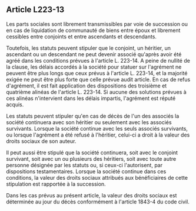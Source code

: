 Article L223-13
----
Les parts sociales sont librement transmissibles par voie de succession ou en
cas de liquidation de communauté de biens entre époux et librement cessibles
entre conjoints et entre ascendants et descendants.

Toutefois, les statuts peuvent stipuler que le conjoint, un héritier, un
ascendant ou un descendant ne peut devenir associé qu'après avoir été agréé dans
les conditions prévues à l'article L. 223-14. A peine de nullité de la clause,
les délais accordés à la société pour statuer sur l'agrément ne peuvent être
plus longs que ceux prévus à l'article L. 223-14, et la majorité exigée ne peut
être plus forte que celle prévue audit article. En cas de refus d'agrément, il
est fait application des dispositions des troisième et quatrième alinéas de
l'article L. 223-14. Si aucune des solutions prévues à ces alinéas n'intervient
dans les délais impartis, l'agrément est réputé acquis.

Les statuts peuvent stipuler qu'en cas de décès de l'un des associés la société
continuera avec son héritier ou seulement avec les associés survivants. Lorsque
la société continue avec les seuls associés survivants, ou lorsque l'agrément a
été refusé à l'héritier, celui-ci a droit à la valeur des droits sociaux de son
auteur.

Il peut aussi être stipulé que la société continuera, soit avec le conjoint
survivant, soit avec un ou plusieurs des héritiers, soit avec toute autre
personne désignée par les statuts ou, si ceux-ci l'autorisent, par dispositions
testamentaires. Lorsque la société continue dans ces conditions, la valeur des
droits sociaux attribués aux bénéficiaires de cette stipulation est rapportée à
la succession.

Dans les cas prévus au présent article, la valeur des droits sociaux est
déterminée au jour du décès conformément à l'article 1843-4 du code civil.
